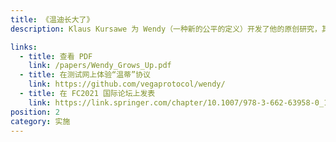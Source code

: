 ```yaml
---
title: 《温迪长大了》
description: Klaus Kursawe 为 Wendy（一种新的公平的定义）开发了他的原创研究，其中包括一个跨所有区块链实施的框架和一个用于计算延迟和吞吐量影响的模拟器。

links:
  - title: 查看 PDF
    link: /papers/Wendy_Grows_Up.pdf
  - title: 在测试网上体验“温蒂”协议
    link: https://github.com/vegaprotocol/wendy/
  - title: 在 FC2021 国际论坛上发表
    link: https://link.springer.com/chapter/10.1007/978-3-662-63958-0_17
position: 2
category: 实施
---
```


